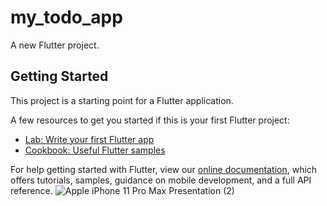 # my_todo_app

A new Flutter project.

## Getting Started

This project is a starting point for a Flutter application.

A few resources to get you started if this is your first Flutter project:

- [Lab: Write your first Flutter app](https://flutter.dev/docs/get-started/codelab)
- [Cookbook: Useful Flutter samples](https://flutter.dev/docs/cookbook)

For help getting started with Flutter, view our
[online documentation](https://flutter.dev/docs), which offers tutorials,
samples, guidance on mobile development, and a full API reference.
![Apple iPhone 11 Pro Max Presentation (2)](https://user-images.githubusercontent.com/58214021/157985211-05954a70-f2b7-4e6a-8489-88afe3b9f67b.png)

